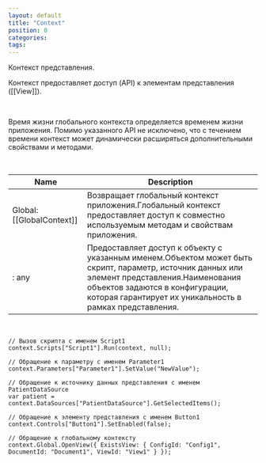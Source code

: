 ```yaml
---
layout: default
title: "Context"
position: 0
categories: 
tags: 
---
```


Контекст представления.

Контекст предоставляет доступ (API) к элементам представления ([[View]]).

   

Время жизни глобального контекста определяется временем жизни приложения. Помимо указанного API не исключено, что с течением времени контекст может динамически расширяться дополнительными свойствами и методами.

    

|Name|Description|
|----|-----------|
|Global: [[GlobalContext]]|Возвращает глобальный контекст приложения.Глобальный контекст предоставляет доступ к совместно используемым методам и свойствам приложения.|
|<Name>: any|Предоставляет доступ к объекту с указанным именем.Объектом может быть скрипт, параметр, источник данных или элемент представления.Наименования объектов задаются в конфигурации, которая гарантирует их уникальность в рамках представления.|

      

```
// Вызов скрипта с именем Script1
context.Scripts["Script1"].Run(context, null);
   
// Обращение к параметру с именем Parameter1
context.Parameters["Parameter1"].SetValue("NewValue");
 
// Обращение к источнику данных представления с именем PatientDataSource
var patient = context.DataSources["PatientDataSource"].GetSelectedItems();
 
// Обращение к элементу представления с именем Button1
context.Controls["Button1"].SetEnabled(false);

// Обращение к глобальному контексту
context.Global.OpenView({ ExistsView: { ConfigId: "Config1", DocumentId: "Document1", ViewId: "View1" } });
```

 

 

